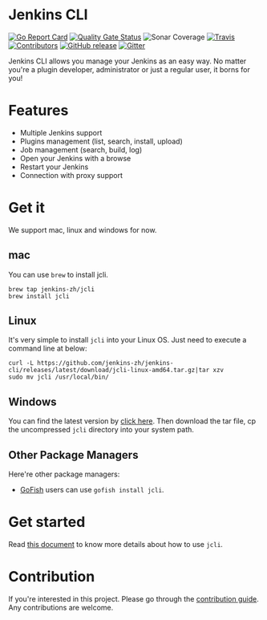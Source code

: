 # Jenkins CLI

[![Go Report Card](https://goreportcard.com/badge/jenkins-zh/jenkins-cli)](https://goreportcard.com/report/jenkins-zh/jenkins-cli)
[![Quality Gate Status](https://sonarcloud.io/api/project_badges/measure?project=jenkins-zh_jenkins-cli&metric=alert_status)](https://sonarcloud.io/dashboard?id=jenkins-zh_jenkins-cli)
![Sonar Coverage](https://img.shields.io/sonar/coverage/jenkins-zh_jenkins-cli?server=https%3A%2F%2Fsonarcloud.io)
[![Travis](https://img.shields.io/travis/jenkins-zh/jenkins-cli.svg?logo=travis&label=build&logoColor=white)](https://travis-ci.org/jenkins-zh/jenkins-cli)
[![Contributors](https://img.shields.io/github/contributors/jenkins-zh/jenkins-cli.svg)](https://github.com/jenkins-zh/jenkins-cli/graphs/contributors)
[![GitHub release](https://img.shields.io/github/release/jenkins-zh/jenkins-cli.svg?label=release)](https://github.com/jenkins-zh/jenkins-cli/releases/latest)
[![Gitter](https://badges.gitter.im/jenkinsci/jenkins-cli.svg)](https://gitter.im/jenkinsci/jenkins-cli?utm_source=badge&utm_medium=badge&utm_campaign=pr-badge)

Jenkins CLI allows you manage your Jenkins as an easy way. No matter you're a plugin
developer, administrator or just a regular user, it borns for you!

# Features

* Multiple Jenkins support
* Plugins management (list, search, install, upload)
* Job management (search, build, log)
* Open your Jenkins with a browse
* Restart your Jenkins
* Connection with proxy support

# Get it

We support mac, linux and windows for now.

## mac

You can use `brew` to install jcli.
```
brew tap jenkins-zh/jcli
brew install jcli
```

## Linux

It's very simple to install `jcli` into your Linux OS. Just need to execute a command line at below:
```
curl -L https://github.com/jenkins-zh/jenkins-cli/releases/latest/download/jcli-linux-amd64.tar.gz|tar xzv
sudo mv jcli /usr/local/bin/
```

## Windows

You can find the latest version by [click here](https://github.com/jenkins-zh/jenkins-cli/releases/latest/download/jcli-windows-386.tar.gz). Then download the tar file, cp the uncompressed `jcli` directory into your system path.

## Other Package Managers

Here're other package managers:

* [GoFish](https://gofi.sh/) users can use `gofish install jcli`.

# Get started

Read [this document](doc/README.md) to know more details about how to use `jcli`.

# Contribution

If you're interested in this project. Please go through the
[contribution guide](CONTRIBUTING.md). Any contributions are welcome.
